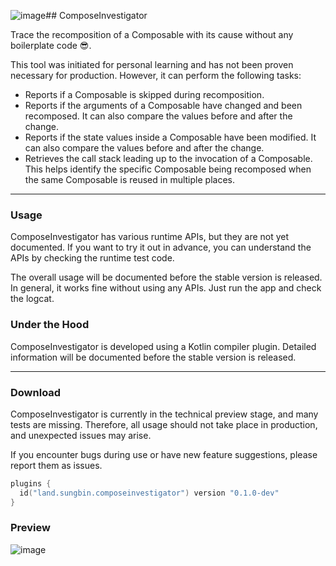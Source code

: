 ![image](https://github.com/jisungbin/ComposeInvestigator/assets/40740128/382d11d4-3867-48db-b7b3-e15e16bf20a5)## ComposeInvestigator

Trace the recomposition of a Composable with its cause without any boilerplate code 😎.

This tool was initiated for personal learning and has not been proven necessary for production. However, it can perform the following tasks:

- Reports if a Composable is skipped during recomposition.
- Reports if the arguments of a Composable have changed and been recomposed. It can also compare the values before and after the change.
- Reports if the state values inside a Composable have been modified. It can also compare the values before and after the change.
- Retrieves the call stack leading up to the invocation of a Composable. This helps identify the specific Composable being recomposed when the same Composable is reused in multiple places.

---

### Usage

ComposeInvestigator has various runtime APIs, but they are not yet documented. If you want to try it out in advance, you can understand the APIs by checking the runtime test code.

The overall usage will be documented before the stable version is released. In general, it works fine without using any APIs. Just run the app and check the logcat.

### Under the Hood

ComposeInvestigator is developed using a Kotlin compiler plugin. Detailed information will be documented before the stable version is released.

---

### Download

ComposeInvestigator is currently in the technical preview stage, and many tests are missing. Therefore, all usage should not take place in production, and unexpected issues may arise.

If you encounter bugs during use or have new feature suggestions, please report them as issues.

```kotlin
plugins {
  id("land.sungbin.composeinvestigator") version "0.1.0-dev"
}
```

### Preview

![image](https://github.com/jisungbin/ComposeInvestigator/assets/40740128/98991bd9-97f2-47a7-9cc9-6f9cd1cda0e3)
